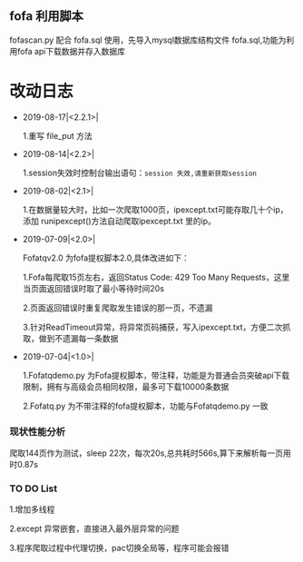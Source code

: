 ## fofa 利用脚本

fofascan.py 配合 fofa.sql 使用，先导入mysql数据库结构文件 fofa.sql,功能为利用fofa api下载数据并存入数据库


# **改动日志**

* 2019-08-17|<2.2.1>| 

	1.重写 file_put 方法 


* 2019-08-14|<2.2>| 

	1.session失效时控制台输出语句：```session 失效,请重新获取session```


* 2019-08-02|<2.1>| 

	1.在数据量较大时，比如一次爬取1000页，ipexcept.txt可能存取几十个ip，添加 runipexcept()方法自动爬取ipexcept.txt 里的ip。

* 2019-07-09|<2.0>| 

	Fofatqv2.0 为fofa提权脚本2.0,具体改进如下：

	1.Fofa每爬取15页左右，返回Status Code: 429 Too Many Requests，这里当页面返回错误时取了最小等待时间20s

	2.页面返回错误时重复爬取发生错误的那一页，不遗漏

	3.针对ReadTimeout异常，将异常页码捕获，写入ipexcept.txt，方便二次抓取，做到不遗漏每一条数据

* 2019-07-04|<1.0>| 

	1.Fofatqdemo.py 为Fofa提权脚本，带注释，功能是为普通会员突破api下载限制，拥有与高级会员相同权限，最多可下载10000条数据
	
	2.Fofatq.py 为不带注释的fofa提权脚本，功能与Fofatqdemo.py 一致

### 现状性能分析

爬取144页作为测试，sleep 22次，每次20s,总共耗时566s,算下来解析每一页用时0.87s


### TO DO List

1.增加多线程

2.except 异常嵌套，直接进入最外层异常的问题

3.程序爬取过程中代理切换，pac切换全局等，程序可能会报错
